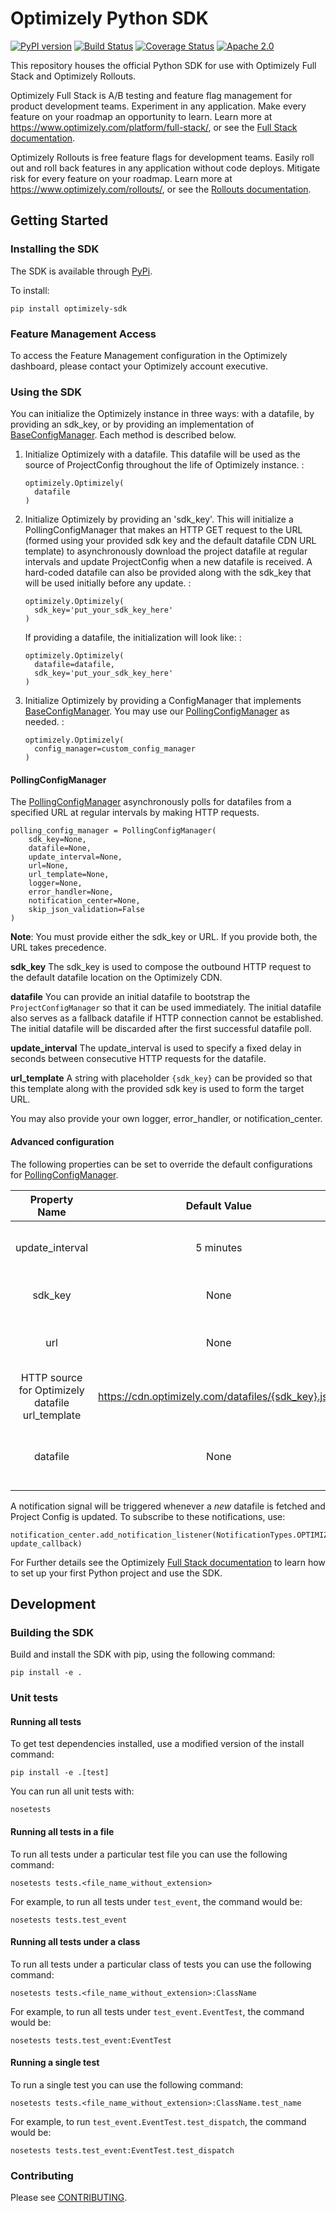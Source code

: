Optimizely Python SDK
=====================

[![PyPI version](https://badge.fury.io/py/optimizely-sdk.svg)](https://pypi.org/project/optimizely-sdk)
[![Build Status](https://travis-ci.org/optimizely/python-sdk.svg?branch=master)](https://travis-ci.org/optimizely/python-sdk)
[![Coverage Status](https://coveralls.io/repos/github/optimizely/python-sdk/badge.svg)](https://coveralls.io/github/optimizely/python-sdk)
[![Apache 2.0](https://img.shields.io/badge/License-Apache%202.0-blue.svg)](http://www.apache.org/licenses/LICENSE-2.0)

This repository houses the official Python SDK for use with Optimizely
Full Stack and Optimizely Rollouts.

Optimizely Full Stack is A/B testing and feature flag management for
product development teams. Experiment in any application. Make every
feature on your roadmap an opportunity to learn. Learn more at
<https://www.optimizely.com/platform/full-stack/>, or see the [Full
Stack
documentation](https://docs.developers.optimizely.com/full-stack/docs).

Optimizely Rollouts is free feature flags for development teams. Easily
roll out and roll back features in any application without code deploys.
Mitigate risk for every feature on your roadmap. Learn more at
<https://www.optimizely.com/rollouts/>, or see the [Rollouts
documentation](https://docs.developers.optimizely.com/rollouts/docs).

Getting Started
---------------

### Installing the SDK

The SDK is available through [PyPi](https://pypi.python.org/pypi?name=optimizely-sdk&:action=display).

To install:

    pip install optimizely-sdk

### Feature Management Access

To access the Feature Management configuration in the Optimizely
dashboard, please contact your Optimizely account executive.

### Using the SDK

You can initialize the Optimizely instance in three ways: with a datafile, by providing an sdk_key, or by providing an implementation of
[BaseConfigManager](https://github.com/optimizely/python-sdk/tree/master/optimizely/config_manager.py#L32).
Each method is described below.

1.  Initialize Optimizely with a datafile. This datafile will be used as
    the source of ProjectConfig throughout the life of Optimizely instance. :

        optimizely.Optimizely(
          datafile
        )

2.  Initialize Optimizely by providing an \'sdk_key\'. This will
    initialize a PollingConfigManager that makes an HTTP GET request to
    the URL (formed using your provided sdk key and the
    default datafile CDN URL template) to asynchronously download the
    project datafile at regular intervals and update ProjectConfig when
    a new datafile is received. A hard-coded datafile can also be
    provided along with the sdk_key that will be used
    initially before any update. :

        optimizely.Optimizely(
          sdk_key='put_your_sdk_key_here'
        )

    If providing a datafile, the initialization will look like: :

        optimizely.Optimizely(
          datafile=datafile,
          sdk_key='put_your_sdk_key_here'
        )

3.  Initialize Optimizely by providing a ConfigManager that implements
    [BaseConfigManager](https://github.com/optimizely/python-sdk/tree/master/optimizely/config_manager.py#L32).
    You may use our [PollingConfigManager](https://github.com/optimizely/python-sdk/blob/master/optimizely/config_manager.py#L151) as needed. :

        optimizely.Optimizely(
          config_manager=custom_config_manager
        )

#### PollingConfigManager

The [PollingConfigManager](https://github.com/optimizely/python-sdk/blob/master/optimizely/config_manager.py#L151) asynchronously polls for
datafiles from a specified URL at regular intervals by making HTTP
requests.

    polling_config_manager = PollingConfigManager(
        sdk_key=None,
        datafile=None, 
        update_interval=None, 
        url=None, 
        url_template=None,
        logger=None, 
        error_handler=None, 
        notification_center=None,
        skip_json_validation=False 
    )

**Note**: You must provide either the sdk_key or URL. If
you provide both, the URL takes precedence.

**sdk_key** The sdk_key is used to compose the outbound
HTTP request to the default datafile location on the Optimizely CDN.

**datafile** You can provide an initial datafile to bootstrap the
`ProjectConfigManager` so that it can be used immediately. The initial
datafile also serves as a fallback datafile if HTTP connection cannot be
established. The initial datafile will be discarded after the first
successful datafile poll.

**update_interval** The update_interval is used to specify a fixed
delay in seconds between consecutive HTTP requests for the datafile.

**url_template** A string with placeholder `{sdk_key}` can be provided
so that this template along with the provided sdk key is
used to form the target URL.

You may also provide your own logger, error_handler, or
notification_center.

#### Advanced configuration

The following properties can be set to override the default
configurations for [PollingConfigManager](#pollingconfigmanager).

|   **Property Name**     |**Default Value**|                **Description**                                 |
|:-----------------------:|:---------------:|:--------------------------------------------------------------:|
| update_interval         | 5 minutes       | Fixed delay between fetches for the datafile                   |
| sdk_key                 | None            | Optimizely project SDK key                                     |
| url                     | None            | URL override location used to specify custom                   |
| HTTP source for Optimizely datafile<br>url_template |https://cdn.optimizely.com/datafiles/{sdk_key}.json|Parameterized datafile URL by SDK key|
| datafile                | None            | Initial datafile, typically sourced from a local cached source |

A notification signal will be triggered whenever a *new* datafile is
fetched and Project Config is updated. To subscribe to these
notifications, use:

```
notification_center.add_notification_listener(NotificationTypes.OPTIMIZELY_CONFIG_UPDATE, update_callback)
```

For Further details see the Optimizely [Full Stack documentation](https://docs.developers.optimizely.com/full-stack/docs) to learn how to set up your first Python project and use the SDK.

Development
-----------

### Building the SDK

Build and install the SDK with pip, using the following command:

    pip install -e .

### Unit tests

#### Running all tests

To get test dependencies installed, use a modified version of the
install command:

    pip install -e .[test]

You can run all unit tests with:

    nosetests

#### Running all tests in a file

To run all tests under a particular test file you can use the following
command:

    nosetests tests.<file_name_without_extension>

For example, to run all tests under `test_event`, the command would be:

    nosetests tests.test_event

#### Running all tests under a class

To run all tests under a particular class of tests you can use the
following command:

    nosetests tests.<file_name_without_extension>:ClassName

For example, to run all tests under `test_event.EventTest`, the command
would be:

    nosetests tests.test_event:EventTest

#### Running a single test

To run a single test you can use the following command:

    nosetests tests.<file_name_without_extension>:ClassName.test_name

For example, to run `test_event.EventTest.test_dispatch`, the command
would be:

    nosetests tests.test_event:EventTest.test_dispatch

### Contributing

Please see [CONTRIBUTING](https://github.com/optimizely/python-sdk/blob/master/CONTRIBUTING.md).
